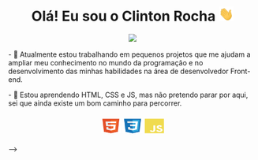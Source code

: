 <h1 align="center"> Olá! Eu sou o Clinton Rocha <img src="https://raw.githubusercontent.com/ABSphreak/ABSphreak/master/gifs/Hi.gif" width="30"> </h1> 
<div align="center">
  <a href="https://www.linkedin.com/in/clintonrocha/" target="_blank">
  <img src="https://img.shields.io/badge/LinkedIn-0077B5?style=for-the-badge&logo=linkedin&logoColor=white" target="_blank">
  </a>
</div>
<div>
  <p>
    - 🔭 Atualmente estou trabalhando em pequenos projetos que me ajudam a ampliar meu conhecimento no mundo da programação e no desenvolvimento das minhas habilidades na área de desenvolvedor Front-end.
  </p>
  <p>
    - 🌱 Estou aprendendo HTML, CSS e JS, mas não pretendo parar por aqui, sei que ainda existe um bom caminho para percorrer. 
  </p>
</div>

###
<div align="center">
  <img align="center" alt="HTML" title="HTML 5" height="30" width="40" src="https://raw.githubusercontent.com/devicons/devicon/master/icons/html5/html5-original.svg">
  <img align="center" alt="CSS" title="CSS 3" height="30" width="40" src="https://raw.githubusercontent.com/devicons/devicon/master/icons/css3/css3-original.svg">
  <img align="center" alt="JavaScript" title="JavaScript" height="30" width="40" src="https://raw.githubusercontent.com/devicons/devicon/master/icons/javascript/javascript-plain.svg">
</div>

###
<!-- <div align="center">
<img height="180em" src="https://github-readme-stats.vercel.app/api?username=clintonrocha98&show_icons=true&theme=chartreuse-dark&include_all_commits=true">
<!--<img height="150em" src="https://github-readme-stats.vercel.app/api/top-langs/?username=clintonrocha98&layout=compact&langs_count=7&theme=chartreuse-dark">-->
</div> -->
